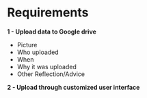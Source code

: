 # Requirements
**1 - Upload data to Google drive**
- Picture
- Who uploaded
- When 
- Why it was uploaded
- Other Reflection/Advice
  
**2 - Upload through customized user interface**

